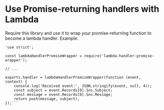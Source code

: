 # Use Promise-returning handlers with Lambda 

Require this library and use it to wrap your promise-returning function to become a lambda handler. Example:

```
'use strict';

const lambdaHandlerPromiseWrapper = require('lambda-handler-promise-wrapper');

// ...

exports.handler = lambdaHandlerPromiseWrapper(function (event, context) {
    console.log('Received event:', JSON.stringify(event, null, 4));
    const subject = event.Records[0].Sns.Subject;
    const message = event.Records[0].Sns.Message;
    return push(message, subject);
});```
